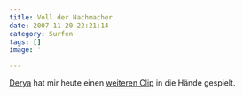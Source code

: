 ```yaml
---
title: Voll der Nachmacher
date: 2007-11-20 22:21:14
category: Surfen
tags: []
image: ''

---
```


[Derya](http://derschan.blogspot.com) hat mir heute einen [weiteren Clip](http://youtube.com/watch?v=qkKj9DlNM5U) in die Hände gespielt.
